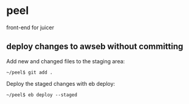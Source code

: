 # peel
front-end for juicer

## deploy changes to awseb without committing

Add new and changed files to the staging area:
```
~/peel$ git add .
```
Deploy the staged changes with eb deploy:
```
~/peel$ eb deploy --staged
```
